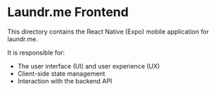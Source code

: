 # Laundr.me Frontend

This directory contains the React Native (Expo) mobile application for laundr.me.

It is responsible for:
- The user interface (UI) and user experience (UX)
- Client-side state management
- Interaction with the backend API
